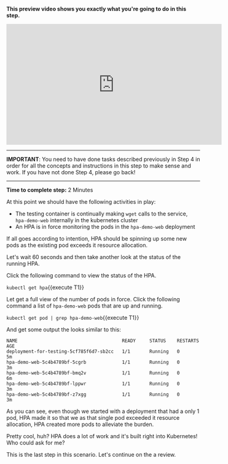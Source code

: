 **This preview video shows you exactly what you're going to do in this step.**

<iframe width="560" height="315" src="https://www.youtube.com/embed/5SLD598s67Y" frameborder="0" allow="accelerometer; autoplay; encrypted-media; gyroscope; picture-in-picture" allowfullscreen></iframe>

------

**IMPORTANT**: You need to have done tasks described previously in Step 4 in order for all the concepts and instructions
in this step to make sense and work. If you have not done Step 4, please go back!

------

**Time to complete step:** 2 Minutes

At this point we should have the following activities in play:

* The testing container is continually making `wget` calls to the service, `hpa-demo-web` internally in the kubernetes cluster
* An HPA is in force monitoring the pods in the `hpa-demo-web` deployment

If all goes according to intention, HPA should be spinning up some new pods as the existing pod exceeds it resource allocation.

Let's wait 60 seconds and then take another look at the status of the running HPA.

Click the following command to view the status of the HPA.

`kubectl get hpa`{{execute T1}} 


Let get a full view of the number of pods in force. Click the following command a list of `hpa-demo-web` pods that are up and
running.

`kubectl get pod | grep hpa-demo-web`{{execute T1}}

And get some output the looks similar to this:

```
NAME                                      READY     STATUS    RESTARTS   AGE
deployment-for-testing-5cf785f6d7-sb2cc   1/1       Running   0          5m
hpa-demo-web-5c4b4789bf-5cgrb             1/1       Running   0          3m
hpa-demo-web-5c4b4789bf-bmq2v             1/1       Running   0          6m
hpa-demo-web-5c4b4789bf-lppwr             1/1       Running   0          3m
hpa-demo-web-5c4b4789bf-z7xgg             1/1       Running   0          3m
```

As you can see, even though we started with a deployment that had a only 1 pod, HPA made it so that we as that single
pod exceeded it resource allocation, HPA created more pods to alleviate the burden.


Pretty cool, huh? HPA does a lot of work and it's built right into Kubernetes! Who could ask for me?

This is the last step in this scenario. Let's continue on the a review.

